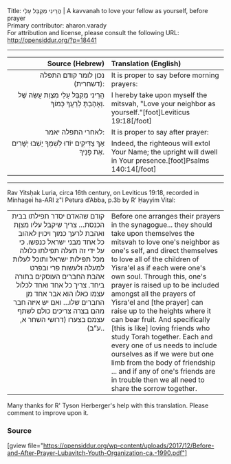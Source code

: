 <html>
<head></head>
<body>
Title: הֲרֵינִי מְקַבֵּל עָלַי | A kavvanah to love your fellow as yourself, before prayer<br />
Primary contributor: aharon.varady<br />
For attribution and license, please consult the following URL: <a href="http://opensiddur.org/?p=18441">http://opensiddur.org/?p=18441</a>
<p />
<hr />

<table style="margin-left: auto;margin-right: auto;" class="draggable">
<thead><tr><th id="x" style="text-align: right;">Source (Hebrew)</th><th style="text-align: left;">Translation (English)</th></tr></thead>
<tbody>
<tr><td style="vertical-align:top;" width="46%">
<div class="liturgy" lang="he" style="text-align: right;">
<span class="instruction">נכון לומר קודם התפלה (דשחרית):</span>
</span></div></td>

<td style="vertical-align:top;" width="53%"><div class="english" lang="en">
<span class="instruction">It is proper to say before morning prayers:</span>
</div></td></tr>


<tr><td style="vertical-align:top;" width="46%">
<div class="liturgy" lang="he" style="text-align: right;">
הֲרֵינִי מְקַבֵּל עָלַי מִצְוַת עֲשֵׂה שֶׁל וְאָהַבְתָּ לְרֵעֲךָ כָּמוֹךָ.
</span></div></td>

<td style="vertical-align:top;" width="53%"><div class="english" lang="en">
I hereby take upon myself the mitsvah, "Love your neighbor as yourself."[foot]Leviticus 19:18[/foot]
</div></td></tr>


<tr><td style="vertical-align:top;" width="46%">
<div class="liturgy" lang="he" style="text-align: right;">
<span class="instruction">לאחרי התפלה יאמר:</span>
</span></div></td>

<td style="vertical-align:top;" width="53%"><div class="english" lang="en">
<span class="instruction">It is proper to say after prayer:</span>
</div></td></tr>


<tr><td style="vertical-align:top;" width="46%">
<div class="liturgy" lang="he" style="text-align: right;">
אַךְ צַדִּיקִים יוֹדוּ לִשְׁמֶךָ יֵשְׁבוּ יְשָׁרִים אֶת פָּנֶיךָ.
</span></div></td>

<td style="vertical-align:top;" width="53%"><div class="english" lang="en">
Indeed, the righteous will extol Your Name; the upright will dwell in Your presence.[foot]Psalms 140:14[/foot]
</div></td>
</tr>
</tbody></table>

<hr />

Rav Yitsḥak Luria, circa 16th century, on Leviticus 19:18, recorded in Minhagei ha-ARI z"l Petura d’Abba, p.3b by R’ Ḥayyim Vital:

<table style="margin-left: auto;margin-right: auto;">
<tbody>
<tr><td style="vertical-align:top;" width="46%">
<div class="commentary" lang="he" style="text-align: right;">
קודם שהאדם יסדר תפילתו בבית הכנסת… 
צריך שיקבל עליו מצוָת ואהבת לרעך כמוך 
ויכוין לאהוב כל אחד מבני ישראל כנפשו. 
כי על ידי זה תעלה תפילתו כלולה מכל תפילות ישראל 
ותוכל לעלות למעלה ולעשות פרי 
ובפרט אהבת החברים העוסקים בתורה ביחד. 
צריך כל אחד ואחד לכלול עצמו כאלו הוא אבר אחד מן החברים שלו… 
ואם יש איזה חבר מהם בצרה צריכים כולם לשתף עצמם בצערו 
(דרושי השחר א, ע”ב)..
</span></div></td>

<td style="vertical-align:top;" width="53%"><div class="english" lang="en">
Before one arranges their prayers in the synagogue... 
they should take upon themselves the mitsvah to love one's neighbor as one's self, 
and direct themselves to love all of the children of Yisra'el as if each were one's own soul. 
Through this, one's prayer is raised up to be included amongst all the prayers of Yisra'el 
and [the prayer] can raise up to the heights where it can bear fruit. 
And specifically [this is like] loving friends who study Torah together. 
Each and every one of us needs to include ourselves as if we were but one limb from the body of friendship ... 
and if any of one's friends are in trouble then we all need to share the sorrow together.
</div></td>
</tr>
</tbody></table>

Many thanks for R' Tyson Herberger's help with this translation. Please comment to improve upon it.

<h3>Source</h3>

[gview file="https://opensiddur.org/wp-content/uploads/2017/12/Before-and-After-Prayer-Lubavitch-Youth-Organization-ca.-1990.pdf"]
</body>
</html>